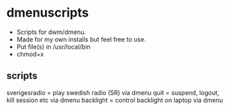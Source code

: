 # dmenuscripts
* Scripts for dwm/dmenu.
* Made for my own installs but feel free to use.
* Put file(s) in /usr/local/bin
* chmod+x

## scripts

sverigesradio = play swedish radio (SR) via dmenu
quit = suspend, logout, kill session etc via dmenu
backlight = control backlight on laptop via dmenu
